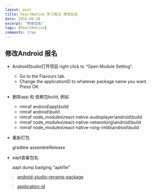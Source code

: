```yaml
---
layout: post
title: ReactNative 学习笔记 修改包名
date: 2016-06-30
excerpt: "修改包名"
tags: [ReactNative]
comments: true
---
```


## 修改Android 报名

- AndroidStudio打开项目 right click to "Open Module Setting".
    - Go to the Flavours tab. 
    - Change the applicationID to whatever package name you want. Press OK. 
- 删除app 和 依赖包build, 例如  
    - rimraf android\app\build
    - rimraf android\build
    - rimraf node_modules\react-native-audioplayer\android\build
    - rimraf node_modules\react-native-networking\android\build
    - rimraf node_modules\react-native-rong-imlib\android\build
- 重新打包 

    gradlew assembleRelease
- aapt查看包名
    
    aapt dump badging "apkfile"

> [android-studio-rename-package](http://stackoverflow.com/questions/16804093/android-studio-rename-package)

> [application-id](https://developer.android.com/studio/build/application-id.html)